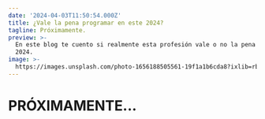 ```yaml
---
date: '2024-04-03T11:50:54.000Z'
title: ¿Vale la pena programar en este 2024?
tagline: Próximamente.
preview: >-
  En este blog te cuento si realmente esta profesión vale o no la pena en este
  2024.
image: >-
  https://images.unsplash.com/photo-1656188505561-19f1a1b6cda8?ixlib=rb-1.2.1&ixid=MnwxMjA3fDB8MHxwaG90by1wYWdlfHx8fGVufDB8fHx8&auto=format&fit=crop&w=1632&q=80
---
```


# PRÓXIMAMENTE...
